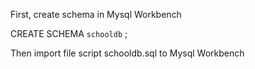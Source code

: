 First, create schema in Mysql Workbench

CREATE SCHEMA `schooldb` ;

Then import file script schooldb.sql to Mysql Workbench
